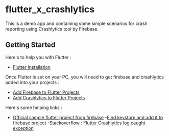 # flutter_x_crashlytics

This is a demo app and containing some simple scenarios for crash reporting using Crashlytics tool by Firebase.

## Getting Started

Here's to help you with Flutter : 
- [Flutter Installation](https://flutter.dev/docs/get-started/install)

Once Flutter is set on your PC, you will need to get firebase and crashlytics added into your projects :
- [Add Firebase to Flutter Projects](https://firebase.google.com/docs/flutter/setup?platform=android)
- [Add Crashlytics to Flutter Projects](https://pub.dev/packages/firebase_crashlytics)

Here's some helping links :
- [Official sample flutter project from firebase](https://github.com/FirebaseExtended/flutterfire/tree/master/packages/firebase_crashlytics/example)
-[Find keystore and add it to firebase project](https://codelabs.developers.google.com/codelabs/firebase-android/#4)
-[Stackoverflow : Flutter Crashlytics log caught exception](https://stackoverflow.com/questions/57997416/flutter-crashlytics-log-caught-exception)

